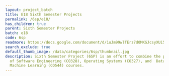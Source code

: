 ```yaml
---
layout: project_batch
title: E18 Sixth Semester Projects
permalink: /6sp/e18/
has_children: true
parent: Sixth Semester Projects
batch: e18
code: 6sp
readmore: https://docs.google.com/document/d/1uJm99wlTErz7d0MKGJcsyXUi5b_mKZrLWlm7vXtahK4/edit?usp=sharing
search_exclude: true
default_thumb_image: /data/categories/6sp/thumbnail.jpg
description: Sixth Semester Project (6SP) is an effort to combine the project components
  of Software Engineering (CO328), Operating Systems (CO327), and  Data Mining and
  Machine Learning (CO544) courses.
---
```

